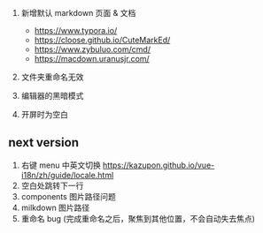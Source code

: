 1. 新增默认 markdown 页面 & 文档

   - https://www.typora.io/
   - https://cloose.github.io/CuteMarkEd/
   - https://www.zybuluo.com/cmd/
   - https://macdown.uranusjr.com/

2. 文件夹重命名无效
3. 编辑器的黑暗模式
4. 开屏时为空白

## next version

1. 右键 menu 中英文切换 https://kazupon.github.io/vue-i18n/zh/guide/locale.html
2. 空白处跳转下一行
3. components 图片路径问题
4. milkdown 图片路径
5. 重命名 bug (完成重命名之后，聚焦到其他位置，不会自动失去焦点)
